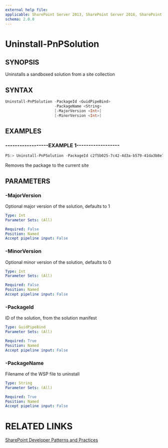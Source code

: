```yaml
---
external help file:
applicable: SharePoint Server 2013, SharePoint Server 2016, SharePoint Online
schema: 2.0.0
---
```

# Uninstall-PnPSolution

## SYNOPSIS
Uninstalls a sandboxed solution from a site collection

## SYNTAX 

```powershell
Uninstall-PnPSolution -PackageId <GuidPipeBind>
                      -PackageName <String>
                      [-MajorVersion <Int>]
                      [-MinorVersion <Int>]
```

## EXAMPLES

### ------------------EXAMPLE 1------------------
```powershell
PS:> Uninstall-PnPSolution -PackageId c2f5b025-7c42-4d3a-b579-41da3b8e7254 -SourceFilePath mypackage.wsp
```

Removes the package to the current site

## PARAMETERS

### -MajorVersion
Optional major version of the solution, defaults to 1

```yaml
Type: Int
Parameter Sets: (All)

Required: False
Position: Named
Accept pipeline input: False
```

### -MinorVersion
Optional minor version of the solution, defaults to 0

```yaml
Type: Int
Parameter Sets: (All)

Required: False
Position: Named
Accept pipeline input: False
```

### -PackageId
ID of the solution, from the solution manifest

```yaml
Type: GuidPipeBind
Parameter Sets: (All)

Required: True
Position: Named
Accept pipeline input: False
```

### -PackageName
Filename of the WSP file to uninstall

```yaml
Type: String
Parameter Sets: (All)

Required: True
Position: Named
Accept pipeline input: False
```

# RELATED LINKS

[SharePoint Developer Patterns and Practices](http://aka.ms/sppnp)